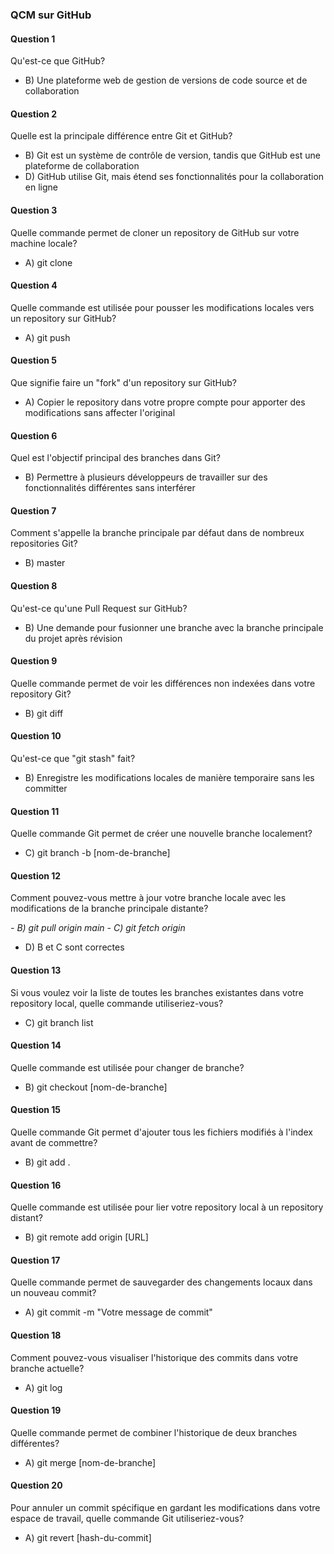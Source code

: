 ### QCM sur GitHub

#### Question 1
Qu'est-ce que GitHub?

- B) Une plateforme web de gestion de versions de code source et de collaboration


#### Question 2
Quelle est la principale différence entre Git et GitHub?

- B) Git est un système de contrôle de version, tandis que GitHub est une plateforme de collaboration
- D) GitHub utilise Git, mais étend ses fonctionnalités pour la collaboration en ligne

#### Question 3
Quelle commande permet de cloner un repository de GitHub sur votre machine locale?
- A) git clone


#### Question 4
Quelle commande est utilisée pour pousser les modifications locales vers un repository sur GitHub?
- A) git push


#### Question 5
Que signifie faire un "fork" d'un repository sur GitHub?
- A) Copier le repository dans votre propre compte pour apporter des modifications sans affecter l'original


#### Question 6
Quel est l'objectif principal des branches dans Git?

- B) Permettre à plusieurs développeurs de travailler sur des fonctionnalités différentes sans interférer


#### Question 7
Comment s'appelle la branche principale par défaut dans de nombreux repositories Git?
- B) master


#### Question 8
Qu'est-ce qu'une Pull Request sur GitHub?
- B) Une demande pour fusionner une branche avec la branche principale du projet après révision


#### Question 9
Quelle commande permet de voir les différences non indexées dans votre repository Git?

- B) git diff


#### Question 10
Qu'est-ce que "git stash" fait?

- B) Enregistre les modifications locales de manière temporaire sans les committer


#### Question 11
Quelle commande Git permet de créer une nouvelle branche localement?

- C) git branch -b [nom-de-branche]


#### Question 12
Comment pouvez-vous mettre à jour votre branche locale avec les modifications de la branche principale distante?

_- B) git pull origin main_
_- C) git fetch origin_
- D) B et C sont correctes

#### Question 13
Si vous voulez voir la liste de toutes les branches existantes dans votre repository local, quelle commande utiliseriez-vous?

- C) git branch list


#### Question 14
Quelle commande est utilisée pour changer de branche?

- B) git checkout [nom-de-branche]


#### Question 15
Quelle commande Git permet d'ajouter tous les fichiers modifiés à l'index avant de commettre?

- B) git add .


#### Question 16
Quelle commande est utilisée pour lier votre repository local à un repository distant?

- B) git remote add origin [URL]



#### Question 17
Quelle commande permet de sauvegarder des changements locaux dans un nouveau commit?
- A) git commit -m "Votre message de commit"


#### Question 18
Comment pouvez-vous visualiser l'historique des commits dans votre branche actuelle?
- A) git log


#### Question 19
Quelle commande permet de combiner l'historique de deux branches différentes?
- A) git merge [nom-de-branche]

#### Question 20
Pour annuler un commit spécifique en gardant les modifications dans votre espace de travail, quelle commande Git utiliseriez-vous?
- A) git revert [hash-du-commit]


